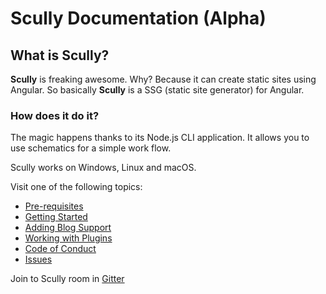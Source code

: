 # Scully Documentation (Alpha) 

## What is Scully?

**Scully** is freaking awesome. Why? Because it can create static sites using Angular.
So basically **Scully** is a SSG (static site generator) for Angular.  

### How does it do it?

The magic happens thanks to its Node.js CLI application. It allows you to use schematics for a simple work flow.
  
Scully works on Windows, Linux and macOS.

Visit one of the following topics:

- [Pre-requisites](pre-requisites.md)
- [Getting Started](getting-started.md)
- [Adding Blog Support](blog.md)
- [Working with Plugins](plugins.md)
- [Code of Conduct](CODE_OF_CONDUCT.md)
- [Issues](issues.md)


Join to Scully room in [Gitter](https://gitter.im/scullyio/community)
